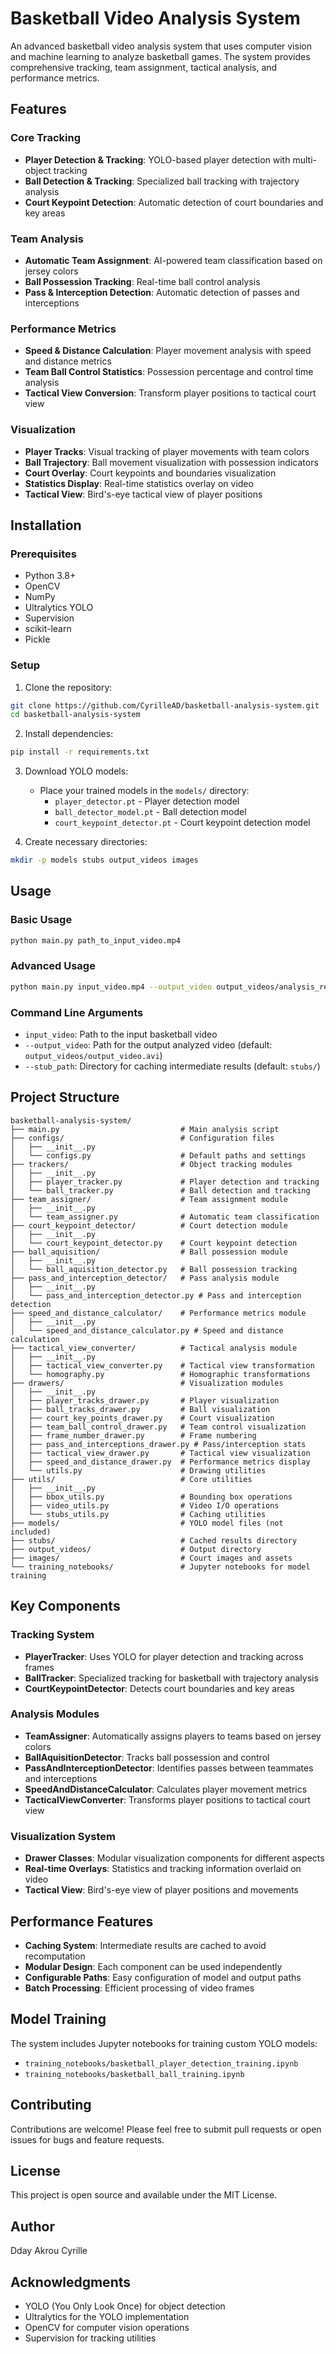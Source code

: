 # Basketball Video Analysis System

An advanced basketball video analysis system that uses computer vision and machine learning to analyze basketball games. The system provides comprehensive tracking, team assignment, tactical analysis, and performance metrics.

## Features

### Core Tracking
- **Player Detection & Tracking**: YOLO-based player detection with multi-object tracking
- **Ball Detection & Tracking**: Specialized ball tracking with trajectory analysis
- **Court Keypoint Detection**: Automatic detection of court boundaries and key areas

### Team Analysis
- **Automatic Team Assignment**: AI-powered team classification based on jersey colors
- **Ball Possession Tracking**: Real-time ball control analysis
- **Pass & Interception Detection**: Automatic detection of passes and interceptions

### Performance Metrics
- **Speed & Distance Calculation**: Player movement analysis with speed and distance metrics
- **Team Ball Control Statistics**: Possession percentage and control time analysis
- **Tactical View Conversion**: Transform player positions to tactical court view

### Visualization
- **Player Tracks**: Visual tracking of player movements with team colors
- **Ball Trajectory**: Ball movement visualization with possession indicators
- **Court Overlay**: Court keypoints and boundaries visualization
- **Statistics Display**: Real-time statistics overlay on video
- **Tactical View**: Bird's-eye tactical view of player positions

## Installation

### Prerequisites
- Python 3.8+
- OpenCV
- NumPy
- Ultralytics YOLO
- Supervision
- scikit-learn
- Pickle

### Setup
1. Clone the repository:
```bash
git clone https://github.com/CyrilleAD/basketball-analysis-system.git
cd basketball-analysis-system
```

2. Install dependencies:
```bash
pip install -r requirements.txt
```

3. Download YOLO models:
   - Place your trained models in the `models/` directory:
     - `player_detector.pt` - Player detection model
     - `ball_detector_model.pt` - Ball detection model
     - `court_keypoint_detector.pt` - Court keypoint detection model

4. Create necessary directories:
```bash
mkdir -p models stubs output_videos images
```

## Usage

### Basic Usage
```bash
python main.py path_to_input_video.mp4
```

### Advanced Usage
```bash
python main.py input_video.mp4 --output_video output_videos/analysis_result.avi --stub_path custom_stubs/
```

### Command Line Arguments
- `input_video`: Path to the input basketball video
- `--output_video`: Path for the output analyzed video (default: `output_videos/output_video.avi`)
- `--stub_path`: Directory for caching intermediate results (default: `stubs/`)

## Project Structure

```
basketball-analysis-system/
├── main.py                           # Main analysis script
├── configs/                          # Configuration files
│   ├── __init__.py
│   └── configs.py                    # Default paths and settings
├── trackers/                         # Object tracking modules
│   ├── __init__.py
│   ├── player_tracker.py             # Player detection and tracking
│   └── ball_tracker.py               # Ball detection and tracking
├── team_assigner/                    # Team assignment module
│   ├── __init__.py
│   └── team_assigner.py              # Automatic team classification
├── court_keypoint_detector/          # Court detection module
│   ├── __init__.py
│   └── court_keypoint_detector.py    # Court keypoint detection
├── ball_aquisition/                  # Ball possession module
│   ├── __init__.py
│   └── ball_aquisition_detector.py   # Ball possession tracking
├── pass_and_interception_detector/   # Pass analysis module
│   ├── __init__.py
│   └── pass_and_interception_detector.py # Pass and interception detection
├── speed_and_distance_calculator/    # Performance metrics module
│   ├── __init__.py
│   └── speed_and_distance_calculator.py # Speed and distance calculation
├── tactical_view_converter/          # Tactical analysis module
│   ├── __init__.py
│   ├── tactical_view_converter.py    # Tactical view transformation
│   └── homography.py                 # Homographic transformations
├── drawers/                          # Visualization modules
│   ├── __init__.py
│   ├── player_tracks_drawer.py       # Player visualization
│   ├── ball_tracks_drawer.py         # Ball visualization
│   ├── court_key_points_drawer.py    # Court visualization
│   ├── team_ball_control_drawer.py   # Team control visualization
│   ├── frame_number_drawer.py        # Frame numbering
│   ├── pass_and_interceptions_drawer.py # Pass/interception stats
│   ├── tactical_view_drawer.py       # Tactical view visualization
│   ├── speed_and_distance_drawer.py  # Performance metrics display
│   └── utils.py                      # Drawing utilities
├── utils/                            # Core utilities
│   ├── __init__.py
│   ├── bbox_utils.py                 # Bounding box operations
│   ├── video_utils.py                # Video I/O operations
│   └── stubs_utils.py                # Caching utilities
├── models/                           # YOLO model files (not included)
├── stubs/                            # Cached results directory
├── output_videos/                    # Output directory
├── images/                           # Court images and assets
└── training_notebooks/               # Jupyter notebooks for model training
```

## Key Components

### Tracking System
- **PlayerTracker**: Uses YOLO for player detection and tracking across frames
- **BallTracker**: Specialized tracking for basketball with trajectory analysis
- **CourtKeypointDetector**: Detects court boundaries and key areas

### Analysis Modules
- **TeamAssigner**: Automatically assigns players to teams based on jersey colors
- **BallAquisitionDetector**: Tracks ball possession and control
- **PassAndInterceptionDetector**: Identifies passes between teammates and interceptions
- **SpeedAndDistanceCalculator**: Calculates player movement metrics
- **TacticalViewConverter**: Transforms player positions to tactical court view

### Visualization System
- **Drawer Classes**: Modular visualization components for different aspects
- **Real-time Overlays**: Statistics and tracking information overlaid on video
- **Tactical View**: Bird's-eye view of player positions and movements

## Performance Features

- **Caching System**: Intermediate results are cached to avoid recomputation
- **Modular Design**: Each component can be used independently
- **Configurable Paths**: Easy configuration of model and output paths
- **Batch Processing**: Efficient processing of video frames

## Model Training

The system includes Jupyter notebooks for training custom YOLO models:
- `training_notebooks/basketball_player_detection_training.ipynb`
- `training_notebooks/basketball_ball_training.ipynb`

## Contributing

Contributions are welcome! Please feel free to submit pull requests or open issues for bugs and feature requests.

## License

This project is open source and available under the MIT License.

## Author

Dday Akrou Cyrille

## Acknowledgments

- YOLO (You Only Look Once) for object detection
- Ultralytics for the YOLO implementation
- OpenCV for computer vision operations
- Supervision for tracking utilities